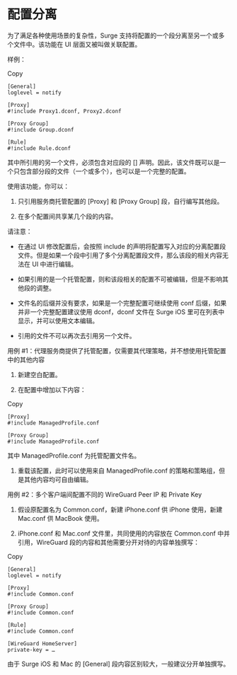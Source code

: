 配置分离
====

为了满足各种使用场景的复杂性，Surge 支持将配置的一个段分离至另一个或多个文件中。该功能在 UI 层面又被叫做关联配置。

样例：

Copy

```
[General]
loglevel = notify

[Proxy]
#!include Proxy1.dconf, Proxy2.dconf

[Proxy Group]
#!include Group.dconf

[Rule]
#!include Rule.dconf
```

其中所引用的另一个文件，必须包含对应段的 \[\] 声明。因此，该文件既可以是一个只包含部分段的文件（一个或多个），也可以是一个完整的配置。

使用该功能，你可以：

1.  只引用服务商托管配置的 \[Proxy\] 和 \[Proxy Group\] 段，自行编写其他段。
    
2.  在多个配置间共享某几个段的内容。
    

请注意：

*   在通过 UI 修改配置后，会按照 include 的声明将配置写入对应的分离配置段文件。但是如果一个段中引用了多个分离配置段文件，那么该段的相关内容无法在 UI 中进行编辑。
    
*   如果引用的是一个托管配置，则和该段相关的配置不可被编辑，但是不影响其他段的调整。
    
*   文件名的后缀并没有要求，如果是一个完整配置可继续使用 conf 后缀，如果并非一个完整配置建议使用 dconf，dconf 文件在 Surge iOS 里可在列表中显示，并可以使用文本编辑。
    
*   引用的文件不可以再次去引用另一个文件。
    

用例 #1：代理服务商提供了托管配置，仅需要其代理策略，并不想使用托管配置中的其他内容[](#yong-li-1-dai-li-fu-wu-shang-ti-gong-le-tuo-guan-pei-zhi-jin-xu-yao-qi-dai-li-ce-le-bing-bu-xiang-sh)

1.  新建空白配置。
    
2.  在配置中增加以下内容：
    

Copy

```
[Proxy]
#!include ManagedProfile.conf

[Proxy Group]
#!include ManagedProfile.conf
```

其中 ManagedProfile.conf 为托管配置文件名。

1.  重载该配置，此时可以使用来自 ManagedProfile.conf 的策略和策略组，但是其他内容均可自由编辑。
    

用例 #2：多个客户端间配置不同的 WireGuard Peer IP 和 Private Key[](#yong-li-2-duo-ge-ke-hu-duan-jian-pei-zhi-bu-tong-de-wireguard-peer-ip-he-private-key)

1.  假设原配置名为 Common.conf，新建 iPhone.conf 供 iPhone 使用，新建 Mac.conf 供 MacBook 使用。
    
2.  iPhone.conf 和 Mac.conf 文件里，共同使用的内容放在 Common.conf 中并引用，WireGuard 段的内容和其他需要分开对待的内容单独撰写：
    

Copy

```
[General]
loglevel = notify

[Proxy]
#!include Common.conf

[Proxy Group]
#!include Common.conf

[Rule]
#!include Common.conf

[WireGuard HomeServer]
private-key = …
```

由于 Surge iOS 和 Mac 的 \[General\] 段内容区别较大，一般建议分开单独撰写。